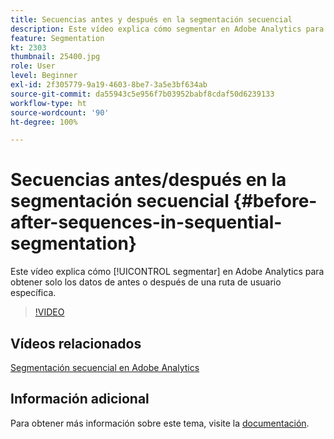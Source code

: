 ```yaml
---
title: Secuencias antes y después en la segmentación secuencial
description: Este vídeo explica cómo segmentar en Adobe Analytics para obtener solo los datos de antes o después de una ruta de usuario específica.
feature: Segmentation
kt: 2303
thumbnail: 25400.jpg
role: User
level: Beginner
exl-id: 2f305779-9a19-4603-8be7-3a5e3bf634ab
source-git-commit: da55943c5e956f7b03952babf8cdaf50d6239133
workflow-type: ht
source-wordcount: '90'
ht-degree: 100%

---
```


# Secuencias antes/después en la segmentación secuencial {#before-after-sequences-in-sequential-segmentation}

Este vídeo explica cómo [!UICONTROL segmentar] en Adobe Analytics para obtener solo los datos de antes o después de una ruta de usuario específica.

>[!VIDEO](https://video.tv.adobe.com/v/25400/?quality=12)

## Vídeos relacionados

[Segmentación secuencial en Adobe Analytics](sequential-segmentation.md)

## Información adicional

Para obtener más información sobre este tema, visite la [documentación](https://experienceleague.adobe.com/docs/analytics/components/segmentation/segmentation-workflow/seg-sequential-build.html?lang=es).
